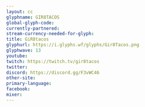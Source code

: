 ```yaml
---
layout: cc
glyphname: GIR8TACOS
global-glyph-code: 
currently-partnered: 
stream-currency-needed-for-glyph: 
title: GiR8tacos
glyphurl: https://i.glyphs.wf/glyphs/Gir8Tacos.png
glyphwave: 13
youtube: 
twitch: https://twitch.tv/gir8tacos
twitter: 
discord: https://discord.gg/F3vWC46
other-site: 
primary-language: 
facebook: 
mixer: 
---
```


